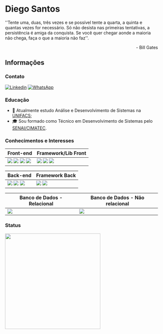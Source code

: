 # Diego Santos

''Tente uma, duas, três vezes e se possível tente a quarta, a quinta e quantas vezes for necessário. Só não desista nas primeiras tentativas, a persistência é amiga da conquista. Se você quer chegar aonde a maioria não chega, faça o que a maioria não faz''. <br> <p align="right"> - Bill Gates </p>

## Informações

### Contato

[![Linkedin](https://img.shields.io/badge/LinkedIn-0077B5?style=for-the-badge&logo=linkedin&logoColor=white)](https://www.linkedin.com/in/diego-santos-djs)
[![WhatsApp](https://img.shields.io/badge/WhatsApp-25D366?style=for-the-badge&logo=whatsapp&logoColor=white)](https://wa.me/5571993507284?text=Oi!%20Vi%20seu%20perfil%20no%20Github%20podemos%20conversar?)

### Educação
- :school: Atualmente estudo Análise e Desenvolvimento de Sistemas na [UNIFACS](https://www.unifacs.br/graduacao/analise-e-desenvolvimento-de-sistemas/);
- :mortar_board: Sou formado como Técnico em Desenvolvimento de Sistemas pelo [SENAI/CIMATEC](https://www.tecnicosenai.com.br/cursos/desenvolvimento-sistemas/).
  
### Conhecimentos e Interesses
| Front-end| Framework/Lib Front |
| --- | --- |
<img src="https://img.shields.io/badge/-JavaScript-black?style=for-the-badge&logo=javascript"/> <img src="https://img.shields.io/badge/-TypeScript-007ACC?style=for-the-badge&logo=typescript&logoColor=black"/> <img src="https://img.shields.io/badge/-CSS3-1572B6?style=for-the-badge&logo=css3"/> <img src="https://img.shields.io/badge/-HTML5-E34F26?style=for-the-badge&logo=html5&logoColor=white"/> | <img src="https://img.shields.io/badge/-React-61DAFB?style=for-the-badge&logo=react&logoColor=black"/> <img src="https://img.shields.io/badge/-Angular-DD0031?style=for-the-badge&logo=angular"/> <img src="https://img.shields.io/badge/-Bootstrap-563D7C?style=for-the-badge&logo=Bootstrap"/>

| Back-end| Framework Back|
| --- | --- |
<img src="https://img.shields.io/badge/-Java-007396?style=for-the-badge&logo=java"/> <img src="https://img.shields.io/badge/-Node-339933?style=for-the-badge&logo=node.js&logoColor=white"/> <img src="https://img.shields.io/badge/-TypeScript-007ACC?style=for-the-badge&logo=typescript&logoColor=black"/> | <img src="https://img.shields.io/badge/-NestJS-E0234E?style=for-the-badge&logo=nestjs&logoColor=white"/> <img src="https://img.shields.io/badge/-Spring-6DB33F?style=for-the-badge&logo=spring&logoColor=white"/>

| Banco de Dados - Relacional| Banco de Dados - Não relacional
| --- | --- |
<img src="https://img.shields.io/badge/-MySQL-4479A1?style=for-the-badge&logo=mysql&logoColor=white"/> | <img src="https://img.shields.io/badge/-MongoDB-black?style=for-the-badge&logo=mongodb"/>

### Status

<p align="center">
<!--<img src="https://github-readme-stats.vercel.app/api?username=DiegojSts&show_icons=true&title_color=FF1493&icon_color=79ff97&text_color=40E0D0&bg_color=151515" align="center"/>-->
<a href="https://github.com/DiegojSts">
  <img height="314px" align="left" src="https://github-readme-stats.vercel.app/api/top-langs/?username=DiegojSts&theme=radical&hide=glsl,python" />
</a>
</p>
 

 







